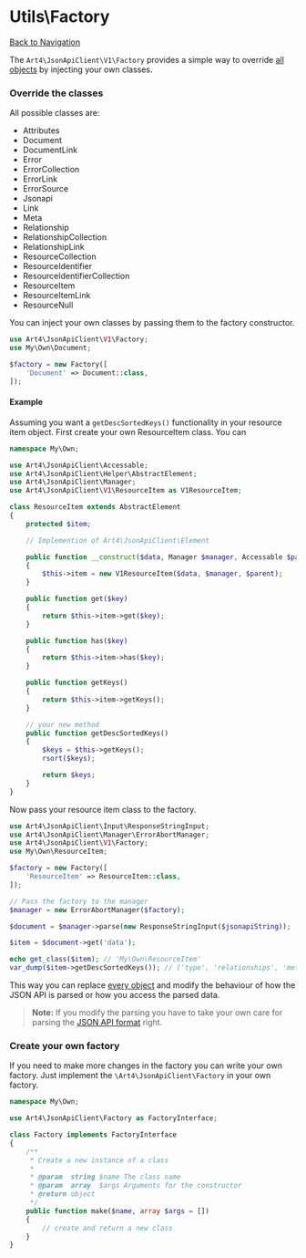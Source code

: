 # Utils\Factory
[Back to Navigation](README.md)

The `Art4\JsonApiClient\V1\Factory` provides a simple way to override [all objects](objects-introduction.md#all-objects) by injecting your own classes.

### Override the classes

All possible classes are:

- Attributes
- Document
- DocumentLink
- Error
- ErrorCollection
- ErrorLink
- ErrorSource
- Jsonapi
- Link
- Meta
- Relationship
- RelationshipCollection
- RelationshipLink
- ResourceCollection
- ResourceIdentifier
- ResourceIdentifierCollection
- ResourceItem
- ResourceItemLink
- ResourceNull

You can inject your own classes by passing them to the factory constructor.

```php
use Art4\JsonApiClient\V1\Factory;
use My\Own\Document;

$factory = new Factory([
    'Document' => Document::class,
]);
```

#### Example

Assuming you want a `getDescSortedKeys()` functionality in your resource item object. First create your own ResourceItem class. You can

```php
namespace My\Own;

use Art4\JsonApiClient\Accessable;
use Art4\JsonApiClient\Helper\AbstractElement;
use Art4\JsonApiClient\Manager;
use Art4\JsonApiClient\V1\ResourceItem as V1ResourceItem;

class ResourceItem extends AbstractElement
{
    protected $item;

    // Implemention of Art4\JsonApiClient\Element

    public function __construct($data, Manager $manager, Accessable $parent)
    {
        $this->item = new V1ResourceItem($data, $manager, $parent);
    }

    public function get($key)
    {
        return $this->item->get($key);
    }

    public function has($key)
    {
        return $this->item->has($key);
    }

    public function getKeys()
    {
        return $this->item->getKeys();
    }

    // your new method
    public function getDescSortedKeys()
    {
        $keys = $this->getKeys();
        rsort($keys);

        return $keys;
    }
}
```

Now pass your resource item class to the factory.

```php
use Art4\JsonApiClient\Input\ResponseStringInput;
use Art4\JsonApiClient\Manager\ErrorAbortManager;
use Art4\JsonApiClient\V1\Factory;
use My\Own\ResourceItem;

$factory = new Factory([
    'ResourceItem' => ResourceItem::class,
]);

// Pass the factory to the manager
$manager = new ErrorAbortManager($factory);

$document = $manager->parse(new ResponseStringInput($jsonapiString));

$item = $document->get('data');

echo get_class($item); // 'My\Own\ResourceItem'
var_dump($item->getDescSortedKeys()); // ['type', 'relationships', 'meta', 'links', 'id', 'attributes']
```

This way you can replace [every object](objects-introduction.md#all-objects) and modify the behaviour of how the JSON API is parsed or how you access the parsed data.

> **Note:** If you modify the parsing you have to take your own care for parsing the [JSON API format](http://jsonapi.org/format) right.

### Create your own factory

If you need to make more changes in the factory you can write your own factory. Just implement the `\Art4\JsonApiClient\Factory` in your own factory.

```php
namespace My\Own;

use Art4\JsonApiClient\Factory as FactoryInterface;

class Factory implements FactoryInterface
{
    /**
     * Create a new instance of a class
     *
     * @param  string $name The class name
     * @param  array  $args Arguments for the constructor
     * @return object
     */
    public function make($name, array $args = [])
    {
        // create and return a new class
    }
}
```

